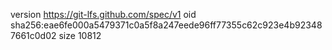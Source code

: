 version https://git-lfs.github.com/spec/v1
oid sha256:eae6fe000a5479371c0a5f8a247eede96ff77355c62c923e4b923487661c0d02
size 10812
